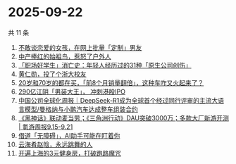 # 2025-09-22

共 11 条

<!-- BEGIN 36KR -->
<!-- 最后更新时间 2025-09-22 00:08:53 +0800 -->
1. [不敢谈恋爱的女孩，在网上批量「定制」男友](https://36kr.com/p/3473328852097669)
1. [中产捧红的始祖鸟，惹怒了户外人](https://36kr.com/p/3475039227746945)
1. [「职场好学生」消亡史：年轻人经历过的31种「原生公司创伤」](https://36kr.com/p/3473333553191304)
1. [黄仁勋，投了个浙大校友](https://36kr.com/p/3475934730213767)
1. [20岁和70岁的都在买，「前8个月销量翻倍」，这种车咋又火起来了？](https://36kr.com/p/3475749849471365)
1. [290亿江阴「男装大王」， 冲刺港股IPO](https://36kr.com/p/3475803579472265)
1. [中国公司全球化周报｜DeepSeek-R1成为全球首个经过同行评审的主流大语言模型/曼格纳与小鹏汽车达成整车组装合约](https://36kr.com/p/3476115917543813)
1. [《黑神话》联动麦当劳；《三角洲行动》DAU突破3000万；多款大厂新游开测 | 氪游周报9.15-9.21](https://36kr.com/p/3476205895260808)
1. [借道「无障碍」，AI助手可能在盯着你](https://36kr.com/p/3476069088811651)
1. [云海肴赵晗，永远跳舞的人](https://36kr.com/p/3473597148813959)
1. [开遍上海的3元健身房，打破跑路魔咒](https://36kr.com/p/3476178752117122)
<!-- END 36KR -->
